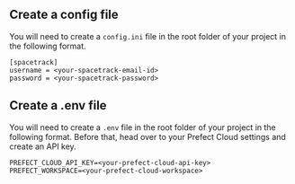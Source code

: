 ## Create a config file

You will need to create a `config.ini` file in the root folder of your project in the following format.

```
[spacetrack]
username = <your-spacetrack-email-id>
password = <your-spacetrack-password>
```

## Create a .env file

You will need to create a `.env` file in the root folder of your project in the following format.
Before that, head over to your Prefect Cloud settings and create an API key.

```
PREFECT_CLOUD_API_KEY=<your-prefect-cloud-api-key>
PREFECT_WORKSPACE=<your-prefect-cloud-workspace>
```
